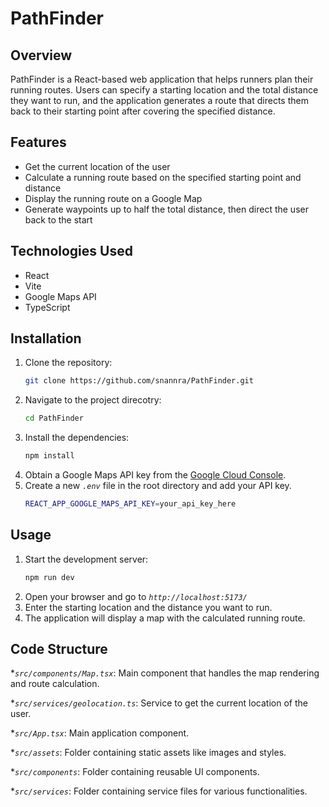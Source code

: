 # PathFinder

## Overview

PathFinder is a React-based web application that helps runners plan their running routes. Users can specify a starting location and the total distance they want to run, and the application generates a route that directs them back to their starting point after covering the specified distance.

## Features

- Get the current location of the user
- Calculate a running route based on the specified starting point and distance
- Display the running route on a Google Map
- Generate waypoints up to half the total distance, then direct the user back to the start

## Technologies Used

- React
- Vite
- Google Maps API
- TypeScript

## Installation

1. Clone the repository:
   ```bash
   git clone https://github.com/snannra/PathFinder.git
2. Navigate to the project direcotry:
   ```bash
   cd PathFinder
3. Install the dependencies:
   ```bash
   npm install
4. Obtain a Google Maps API key from the [Google Cloud Console](https://console.cloud.google.com).
5. Create a new _`.env`_ file in the root directory and add your API key.
   ```bash
   REACT_APP_GOOGLE_MAPS_API_KEY=your_api_key_here

## Usage

1. Start the development server:
   ```bash
   npm run dev
2. Open your browser and go to _`http://localhost:5173/`_
3. Enter the starting location and the distance you want to run.
4. The application will display a map with the calculated running route.

## Code Structure

*_`src/components/Map.tsx`_: Main component that handles the map rendering and route calculation.

*_`src/services/geolocation.ts`_: Service to get the current location of the user.

*_`src/App.tsx`_: Main application component.

*_`src/assets`_: Folder containing static assets like images and styles.

*_`src/components`_: Folder containing reusable UI components.

*_`src/services`_: Folder containing service files for various functionalities.
